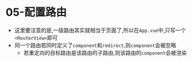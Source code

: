 # 05-配置路由

- 这里要注意的是,一级路由其实就相当于页面了,所以在`App.vue`中,只写一个`<RouterView>`即可
- 同一个路由若同时定义了`component`和`redirect`,则`component`会被忽略
  - 若重定向的目标路由是该路由的子路由,则该路由的`component`会被渲染